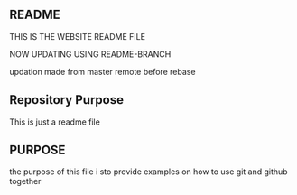 ## README
THIS IS THE WEBSITE README FILE

NOW UPDATING USING README-BRANCH

updation made from master remote before rebase


## Repository Purpose

This  is just a readme file

## PURPOSE
the purpose of this file i sto provide examples on how to use git and github together

